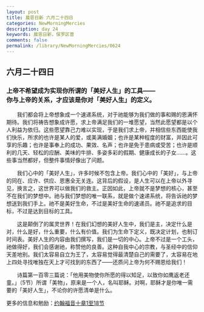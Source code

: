 ```yaml
---
layout: post
title: 晨恩日新 六月二十四日
categories: NewMorningMercies
description: day 24
keywords: 晨恩日新，保罗区普
comments: false
permalink: /library/NewMorningMercies/0624
---
```


## 六月二十四日

### 上帝不希望成为实现你所谓的「美好人生」的工具—— <br> 你与上帝的关系，才应该是你对「美好人生」的定义。

&emsp;&emsp;我们都会将上帝想象成一个速递系统，对于祂能够为我们做的事和赐的恩满怀期待。我们将祷告想象成许愿，求上帝满足我们的一堆愿望，当然此愿望都是以个人利益为依归。这些愿望靠己力难以实现，于是我们求上帝，并相信些东西能使我们快乐，所求的也许是某人的爱，或美满婚姻；也许是某种程度的财富，并因此可享的乐趣；也许是事奉上的成功、果效、名声；也许是免于患病或受苦；也许是顺利的几天、轻松的应酬、美味的牛排、多姿多彩的假期、健康成长的子女……。这些事当然都好，但整件事情好像出了问题。

&emsp;&emsp;我们心中的「美好人生」，许多时候不包含上帝。我们心中的「美好」，与上帝的同在、应许、供应、恩惠全无关连。这背后的假设，是人生可以在上帝以外寻见，换言之，这世界可以做我们的救主。正因如此，上帝就不是梦想的核心，甚至不在我们的梦想中。祂与我们梦想的唯一联系，就是做个速递系统，将告诉祂的梦想送到我们手上。祂不是美好生命，不过是美好生命的速递员。祂不是追求的目标，不过是达到目标的工具。

&emsp;&emsp;这是颠倒了的属灵世界！在我们幻想的美好人生中，我们是主，决定什么是对，什么是好，什么重要，什么有价值。我们为生命下定义，既决定计划，也制订时间表。美好人生的内容由我们撰写，我们是一切的中心。上帝不过是一个工头，祂做得好，我们会感谢祂，称赞他的良善。这种自我中心的宗教，与圣经中的信仰天差地别。我们太容易自立为王了，太容易觉得最清楚自己的需要了，太容易在地上四处寻找唯独在天上才可找到的东西了——还质问上帝为何不赐恩给我们！

&emsp;&emsp;诗篇第一百零三篇说：「他用美物使你所愿的得以知足，以致你如鹰返老还童。」（5节）所谓「美物」，原来是一个人，名叫耶稣。对啊，耶稣才是你唯一需要的「美好人生」，不论你的许愿清单是什么。

更多的信息和勉励：[约翰福音十章1至18节]()
